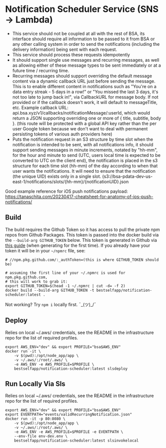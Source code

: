 # Notification Scheduler Service (SNS -> Lambda)

* This service should not be coupled at all with the rest of BSA, its interface should require all information to be passed to it from BSA or any other calling system in order to send the notifications (including the delivery information) being sent with each request.
* This service should process these requests idempotently
* It should support single use messages and recurring messages, as well as allowing either of these message types to be sent immediately or at a future time / recurring time.
* Recurring messages should support overriding the default message content via a dynamic callback URL just before sending the message. This is to enable different content in notifications such as "You're on a data entry streak - 5 days in a row!" or "You missed the last 3 days, it's not too late to jump back in!", via CallbackURL for message body. If not provided or if the callback doesn't work, it will default to messageTitle, etc. Example callback URL: api.bsa.xyz/v1/callbacks/notificationMessage/:userId, which would return a JSON supporting overriding one or more of { title, subtitle, body }. (this route will be protected with a global API key rather than the per user Google token because we don't want to deal with permanent persisting tokens of various auth providers here)
* Puts the notification request in an S3 structure by time slot when the notification is intended to be sent, with all notifications info, it should support sending messages in minute increments, notated by "hh-mm", for the hour and minute to send (UTC, users local time is expected to be converted to UTC on the client end), the notification is placed in the s3 structure for each time slot (hh-mm) of the day according to when that user wants the notifications. It will need to ensure that the notification (the unique UID) exists only in a single slot. (s3://bsa-pdata-dev-us-east-1/notifications/slots/{hh-mm}/{notificationUID}.json

Good example reference for iOS push notifications payload:
https://tanaschita.com/20230417-cheatsheet-for-anatomy-of-ios-push-notifications/

## Build

The build requires the Github Token so it has access to pull the private npm repos from Github Packages.  This token is passed into the docker build via the `--build-arg GITHUB_TOKEN` below.  This token is generated in Github via [this guide](https://docs.github.com/en/packages/working-with-a-github-packages-registry/working-with-the-npm-registry#authenticating-to-github-packages) (when generating for the first time).  If you already have your token it will be in your `~/npmrc` file, see:

```
# //npm.pkg.github.com/:_authToken=(this is where GITHUB_TOKEN should be)
```

```shell
# assuming the first line of your ~/.npmrc is used for npm.pkg.github.com,
# this will work to grab it:
export GITHUB_TOKEN=$(head -1 ~/.npmrc | cut -d= -f 2)
docker build --build-arg GITHUB_TOKEN -t bestselfapp/notification-scheduler:latest .
```

Not working?  Try `npm i` locally first. ¯\_(ツ)_/¯

## Deploy

Relies on local ~/.aws/ credentials, see the README in the infrastructure repo for the list of required profiles.

```shell
export AWS_ENV="dev" && export PROFILE="bsa$AWS_ENV"
docker run -it \
    -v $(pwd):/opt/node_app/app \
    -v ~/.aws/:/root/.aws/ \
    -e AWS_ENV -e AWS_PROFILE=$PROFILE \
    bestselfapp/notification-scheduler:latest slsdeploy
```

## Run Locally Via Sls

Relies on local ~/.aws/ credentials, see the README in the infrastructure repo for the list of required profiles.

```shell
export AWS_ENV="dev" && export PROFILE="bsa$AWS_ENV"
export EVENTPATH="events/validRecurringNotification.json"
docker run -it -p 80:8080 \
    -v $(pwd):/opt/node_app/app \
    -v ~/.aws/:/root/.aws/ \
    -e AWS_ENV -e AWS_PROFILE=$PROFILE -e EVENTPATH \
    --env-file env-dev.env \
    bestselfapp/notification-scheduler:latest slsinvokelocal
```

